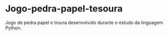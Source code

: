 # Jogo-pedra-papel-tesoura
 Jogo de pedra papel e troura desenvolvido durante o estudo da linguagem Python.

